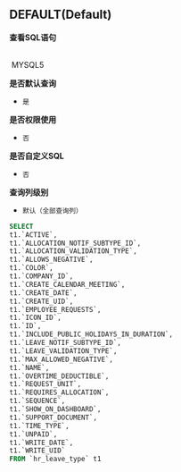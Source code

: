 ## DEFAULT(Default) <!-- {docsify-ignore-all} -->



<p class="panel-title"><b>查看SQL语句</b></p>
<br>

<el-row>
&nbsp;<el-tag @click="MYSQL5 = true">MYSQL5</el-tag>
</el-row>

<br>
<p class="panel-title"><b>是否默认查询</b></p>

* `是`

<p class="panel-title"><b>是否权限使用</b></p>

* `否`

<p class="panel-title"><b>是否自定义SQL</b></p>

* `否`

<p class="panel-title"><b>查询列级别</b></p>

* `默认（全部查询列）`






<el-dialog v-model="MYSQL5" title="MYSQL5">

```sql
SELECT
t1.`ACTIVE`,
t1.`ALLOCATION_NOTIF_SUBTYPE_ID`,
t1.`ALLOCATION_VALIDATION_TYPE`,
t1.`ALLOWS_NEGATIVE`,
t1.`COLOR`,
t1.`COMPANY_ID`,
t1.`CREATE_CALENDAR_MEETING`,
t1.`CREATE_DATE`,
t1.`CREATE_UID`,
t1.`EMPLOYEE_REQUESTS`,
t1.`ICON_ID`,
t1.`ID`,
t1.`INCLUDE_PUBLIC_HOLIDAYS_IN_DURATION`,
t1.`LEAVE_NOTIF_SUBTYPE_ID`,
t1.`LEAVE_VALIDATION_TYPE`,
t1.`MAX_ALLOWED_NEGATIVE`,
t1.`NAME`,
t1.`OVERTIME_DEDUCTIBLE`,
t1.`REQUEST_UNIT`,
t1.`REQUIRES_ALLOCATION`,
t1.`SEQUENCE`,
t1.`SHOW_ON_DASHBOARD`,
t1.`SUPPORT_DOCUMENT`,
t1.`TIME_TYPE`,
t1.`UNPAID`,
t1.`WRITE_DATE`,
t1.`WRITE_UID`
FROM `hr_leave_type` t1 


```

</el-dialog>

<script>
 const { createApp } = Vue
  createApp({
    data() {
      return {
                MYSQL5 : false
        
      }
    },
    methods: {
    }
  }).use(ElementPlus).mount('#app')
</script>